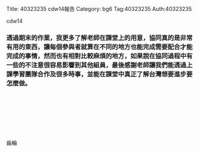Title: 40323235 cdw14報告
Category: bg6
Tag:40323235
Auth:40323235

cdw14
<!-- PELICAN_END_SUMMARY -->
<h3> 透過期末的作業，我更多了解老師在課堂上的用意，協同真的是非常有用的東西，讓每個參與者就算在不同的地方也能完成需要配合才能完成的事情，然而也有相對比較麻煩的地方，如果說在協同過程中有一些的不注意很容易影響到其他組員，最後感謝老師讓我們能透過上課學習團隊合作及很多時事，並能在課堂中真正了解台灣想要進步要怎麼做。
</h3>
<br/>
<h3> 
</h3>
<br/>
<img src=""> 
<br/>
<h3> 
</h3>
<br/>
<img src=""> 
<br/>
<h3> 
</h3>齒輪
<br/>
<img src=""> 


